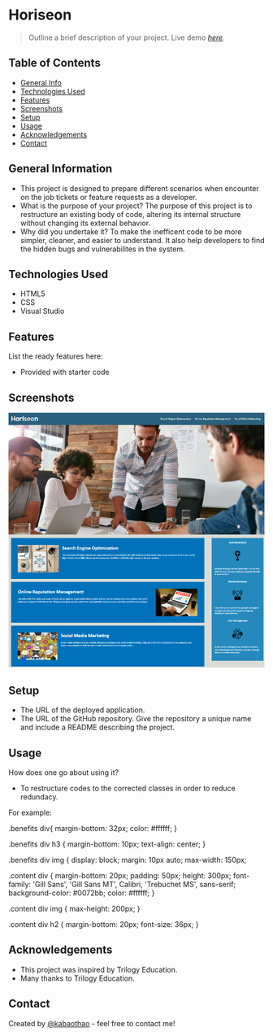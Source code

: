# Horiseon
> Outline a brief description of your project.
> Live demo [_here_](https://kabaothao.github.io/CodeRefactor/). <!-- If you have the project hosted somewhere, include the link here. -->

## Table of Contents
* [General Info](#general-information)
* [Technologies Used](#technologies-used)
* [Features](#features)
* [Screenshots](#screenshots)
* [Setup](#setup)
* [Usage](#usage)
* [Acknowledgements](#acknowledgements)
* [Contact](#contact)
<!-- * [License](#license) -->


## General Information
- This project is designed to prepare different scenarios when encounter on the job tickets or feature requests as a developer.
- What is the purpose of your project?
The purpose of this project is to restructure an existing body of code, altering its internal structure without changing its external behavior.
- Why did you undertake it?
To make the inefficent code to be more simpler, cleaner, and easier to understand. It also help developers to find the hidden bugs and vulnerabilites in the system.

<!-- You don't have to answer all the questions - just the ones relevant to your project. -->


## Technologies Used
- HTML5
- CSS
- Visual Studio


## Features
List the ready features here:
- Provided with starter code 

## Screenshots
![Example screenshot](assets/images/Horiseon.PNG)
<!-- If you have screenshots you'd like to share, include them here. -->


## Setup
- The URL of the deployed application.
- The URL of the GitHub repository. Give the repository a unique name and include a README describing the project.


## Usage
How does one go about using it?
- To restructure codes to the corrected classes in order to reduce redundacy.

For example:

.benefits div{
    margin-bottom: 32px;
    color: #ffffff;
}


.benefits div h3 {
    margin-bottom: 10px;
    text-align: center;
}


.benefits div img {
    display: block;
    margin: 10px auto;
    max-width: 150px;


.content div {
    margin-bottom: 20px;
    padding: 50px;
    height: 300px;
    font-family: 'Gill Sans', 'Gill Sans MT', Calibri, 'Trebuchet MS', sans-serif;
    background-color: #0072bb;
    color: #ffffff;
}


.content div img {
    max-height: 200px;
}


.content div h2 {
    margin-bottom: 20px;
    font-size: 36px;
}


## Acknowledgements
- This project was inspired by Trilogy Education.
- Many thanks to Trilogy Education.


## Contact
Created by [@kabaothao](https://github.com/kabaothao) - feel free to contact me!


<!-- Optional -->
<!-- ## License -->
<!-- This project is open source and available under the [... License](). -->

<!-- You don't have to include all sections - just the one's relevant to your project -->

